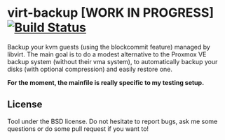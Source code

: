 virt-backup [WORK IN PROGRESS] [![Build Status](https://travis-ci.org/Anthony25/virt-backup.svg?branch=master)](https://travis-ci.org/Anthony25/virt-backup)
============================================================================================================================================================

Backup your kvm guests (using the blockcommit feature) managed by libvirt. The
main goal is to do a modest alternative to the Proxmox VE backup system
(without their vma system), to automatically backup your disks (with optional
compression) and easily restore one.

**For the moment, the mainfile is really specific to my testing setup.**


License
-------

Tool under the BSD license. Do not hesitate to report bugs, ask me some
questions or do some pull request if you want to!

